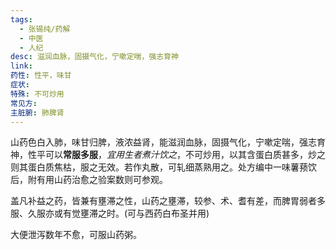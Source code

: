 ```yaml
---
tags:
  - 张锡纯/药解
  - 中医
  - 人纪
desc: 滋润血脉，固摄气化，宁嗽定喘，强志育神
link: 
药性: 性平，味甘
症状: 
特殊: 不可炒用
常见方: 
主脏腑: 肺脾肾
---
```

山药色白入肺，味甘归脾，液浓益肾，能滋润血脉，固摄气化，宁嗽定喘，强志育神，性平可以**常服多服**，_宜用生者煮汁饮之_，不可炒用，以其含蛋白质甚多，炒之则其蛋白质焦枯，服之无效。若作丸散，可轧细蒸熟用之。处方编中一味薯蓣饮后，附有用山药治愈之验案数则可参观。

盖凡补益之药，皆兼有壅滞之性，山药之壅滞，较参、术、耆有差，而脾胃弱者多服、久服亦或有觉壅滞之时。(可与西药白布圣并用)

大便泄泻数年不愈，可服山药粥。